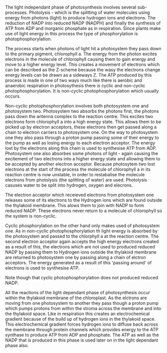 The light independant phase of photosynthesis involves several sub-processes. Photolysis - which is
the splitting of water molecules using energy from photons (light) to produce hydrogen ions and
electrons. The reduction of NADP into reduced NADP (NADPH) and finally the synthesis of ATP from ADP
and inorganic phosphate as in respiration. Since plants make use of light energy in this process the
type of phosphorylation is photophosphorylation.

The process starts when photons of light hit a photosystem they pass down to the primary pigment,
chlorophyll a. The energy from the photon excites electrons in the molecule of chlorophyll causing
them to gain energy and move to a higher energy level. This creates a movement of electrons which
can be described as the Z-scheme because the wasy the electrons change energy levels can be drawn as
a sideways Z. The ATP produced by this process is made in one of two ways much like there is aerobic
and anaerobic respiration in photosythesis there is cyclic and non-cyclic photophosphorylation. It
is non-cyclic photophosphorylation which usually occurs.

Non-cyclic photophosphorylation involves both photosystem one and photosystem two. Photosystem two
absorbs the photons first, the photons pass down the antenna complex to the reaction centre. This
excites two electrons form chlorophyll a into a high energy state. This allows them to be picked up
by electron acceptors, these electrons then get passed along a chain to electron carriers to
photosystem one. On the way to photosystem one they also pass through a proton pump passing some of
their energy to the pump as well as losing energy to each electron acceptor. The energy lost by the
electrons along this chain is used to synthesise ATP from ADP. Photosystem one also absorbes some
photons of light - again causing the excitement of two electrons into a higher energy state and
allowing them to be accepted by another electron acceptor. Because photosytem two lost electrons at
the start of the process the molecule of chlorophyll a in its reaction centre is now unstable, in
order to restabalise the molecule electrons from photolysis (the splitting of water) are used.
Photolysis casuses water to be split into hydrogen, oxygen and elecrons.

The electron acceptor which receieved electrons from photosystem one releases some of its electrons
to the Hydrogen ions which are found outside the thylakoid membrane. This alows them to join with
NADP to form reduced NADP. These electrons never return to a molecule of chlorophyll so the system
is non-cyclic.

Cyclic phosphorylation on the other hand only makes used of photosystem one. As in non-cyclic
photophosphorylation th light energy is absorbed by the photosystem and passed to the chlorphyll a
at the reaction centre. The second electron acceptor again accepts the high energy electrons created
as a result of this, the electrons which are not used to produced reduced NADP by passing them to
Hydrogen ions outside the thylakoid membrane are returned to photosystem one by passing along a
chain of elctron acceptors. The energy generated as a result of this 'passing around' of electrons
is used to synthesise ATP.

Note though that cyclic photophosphorylation does not produced reduced NADP.

All the reactions of the light dependant phase of photosynthesis occur within the thylakoid membrane
of the chloroplast. As the elctrons are moving from one photosystem to another they pass though a
proton pump which pumps protons from within the stroma across the membrane and into the thylakoid
space. Like in respiration this creates an electrochemical gradient because of the build up of
hydrogen ions in the thylakoid space. This electrochemical gradient forces hydrogen ions to diffuse
back across the membrane through protein channels which provides energy to the ATP synthase to
produce ATP from ADP and phosphate. The ATP as well as the NADP that is produced in this phase is
used later on in the light dependant phase also.
